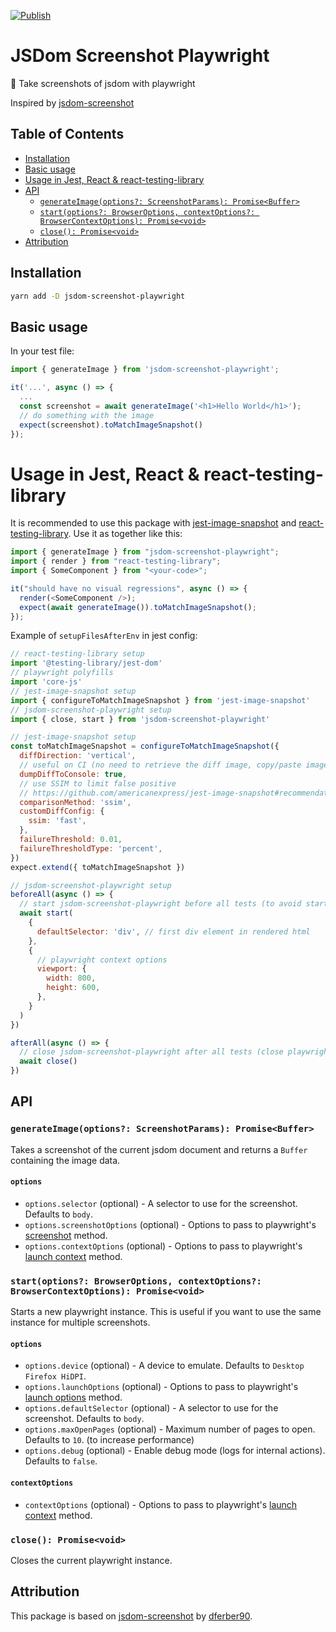 [![Publish](https://github.com/d0whc3r/jsdom-screenshot-playwright/actions/workflows/publish.yml/badge.svg)](https://github.com/d0whc3r/jsdom-screenshot-playwright/actions/workflows/publish.yml)

# JSDom Screenshot Playwright

📸 Take screenshots of jsdom with playwright

Inspired by [jsdom-screenshot](https://github.com/dferber90/jsdom-screenshot)

## Table of Contents

- [Installation](#installation)
- [Basic usage](#basic-usage)
- [Usage in Jest, React & react-testing-library](#usage-in-jest-react--react-testing-library)
- [API](#api)
  - [`generateImage(options?: ScreenshotParams): Promise<Buffer>`](#generateimageoptions-screenshotparams-promisebuffer)
  - [`start(options?: BrowserOptions, contextOptions?: BrowserContextOptions): Promise<void>`](#startoptions-browseroptions-contextoptions-browsercontextoptions-promisevoid)
  - [`close(): Promise<void>`](#close-promisevoid)
- [Attribution](#attribution)

## Installation

```bash
yarn add -D jsdom-screenshot-playwright
```

## Basic usage

In your test file:

```js
import { generateImage } from 'jsdom-screenshot-playwright';

it('...', async () => {
  ...
  const screenshot = await generateImage('<h1>Hello World</h1>');
  // do something with the image
  expect(screenshot).toMatchImageSnapshot()
});
```

# Usage in Jest, React & react-testing-library
It is recommended to use this package with [jest-image-snapshot](https://www.npmjs.com/package/jest-image-snapshot) and [react-testing-library](https://github.com/kentcdodds/react-testing-library). Use it as together like this:

```js
import { generateImage } from "jsdom-screenshot-playwright";
import { render } from "react-testing-library";
import { SomeComponent } from "<your-code>";

it("should have no visual regressions", async () => {
  render(<SomeComponent />);
  expect(await generateImage()).toMatchImageSnapshot();
});
```

Example of `setupFilesAfterEnv` in jest config:

```js
// react-testing-library setup
import '@testing-library/jest-dom'
// playwright polyfills
import 'core-js'
// jest-image-snapshot setup
import { configureToMatchImageSnapshot } from 'jest-image-snapshot'
// jsdom-screenshot-playwright setup
import { close, start } from 'jsdom-screenshot-playwright'

// jest-image-snapshot setup
const toMatchImageSnapshot = configureToMatchImageSnapshot({
  diffDirection: 'vertical',
  // useful on CI (no need to retrieve the diff image, copy/paste image content from logs)
  dumpDiffToConsole: true,
  // use SSIM to limit false positive
  // https://github.com/americanexpress/jest-image-snapshot#recommendations-when-using-ssim-comparison
  comparisonMethod: 'ssim',
  customDiffConfig: {
    ssim: 'fast',
  },
  failureThreshold: 0.01,
  failureThresholdType: 'percent',
})
expect.extend({ toMatchImageSnapshot })

// jsdom-screenshot-playwright setup
beforeAll(async () => {
  // start jsdom-screenshot-playwright before all tests (to avoid starting it for each test and improve performance)
  await start(
    {
      defaultSelector: 'div', // first div element in rendered html
    },
    {
      // playwright context options
      viewport: {
        width: 800,
        height: 600,
      },
    }
  )
})

afterAll(async () => {
  // close jsdom-screenshot-playwright after all tests (close playwright instance)
  await close()
})
```

## API

### `generateImage(options?: ScreenshotParams): Promise<Buffer>`

Takes a screenshot of the current jsdom document and returns a `Buffer` containing the image data.

#### `options`

- `options.selector` (optional) - A selector to use for the screenshot. Defaults to `body`.
- `options.screenshotOptions` (optional) - Options to pass to playwright's [screenshot](https://playwright.dev/docs/api/class-page#page-screenshot) method.
- `options.contextOptions` (optional) - Options to pass to playwright's [launch context](https://playwright.dev/docs/api/class-browser#browser-new-context) method.

### `start(options?: BrowserOptions, contextOptions?: BrowserContextOptions): Promise<void>`

Starts a new playwright instance. This is useful if you want to use the same instance for multiple screenshots.

#### `options`

- `options.device` (optional) - A device to emulate. Defaults to `Desktop Firefox HiDPI`.
- `options.launchOptions` (optional) - Options to pass to playwright's [launch options](https://playwright.dev/docs/api/class-browsertype#browser-type-launch) method.
- `options.defaultSelector` (optional) - A selector to use for the screenshot. Defaults to `body`.
- `options.maxOpenPages` (optional) - Maximum number of pages to open. Defaults to `10`. (to increase performance)
- `options.debug` (optional) - Enable debug mode (logs for internal actions). Defaults to `false`.

#### `contextOptions`

- `contextOptions` (optional) - Options to pass to playwright's [launch context](https://playwright.dev/docs/api/class-browser#browser-new-context) method.

### `close(): Promise<void>`

Closes the current playwright instance.

## Attribution

This package is based on [jsdom-screenshot](https://github.com/dferber90/jsdom-screenshot) by [dferber90](https://github.com/dferber90).
